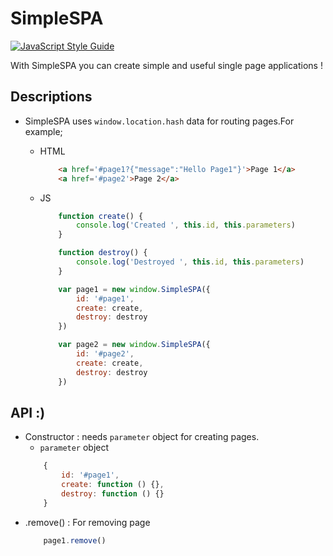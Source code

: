 # SimpleSPA

[![JavaScript Style Guide](https://cdn.rawgit.com/standard/standard/master/badge.svg)](https://github.com/standard/standard)

With SimpleSPA you can create simple and useful single page applications !

## Descriptions

* SimpleSPA uses ```window.location.hash``` data for routing pages.For example; 

    * HTML
        ```html
            <a href='#page1?{"message":"Hello Page1"}'>Page 1</a>
            <a href='#page2'>Page 2</a>
        ```
    * JS
        ```js
            function create() {
                console.log('Created ', this.id, this.parameters)
            }

            function destroy() {
                console.log('Destroyed ', this.id, this.parameters)
            }

            var page1 = new window.SimpleSPA({
                id: '#page1',
                create: create,
                destroy: destroy
            })

            var page2 = new window.SimpleSPA({
                id: '#page2',
                create: create,
                destroy: destroy
            })
        ```

## API :)
* Constructor : needs ```parameter``` object for creating pages.
    *  ```parameter``` object
    ```js
        {
            id: '#page1',
            create: function () {},
            destroy: function () {}
        }
    ```
* .remove() :  For removing page
    ```js
        page1.remove()
    ```